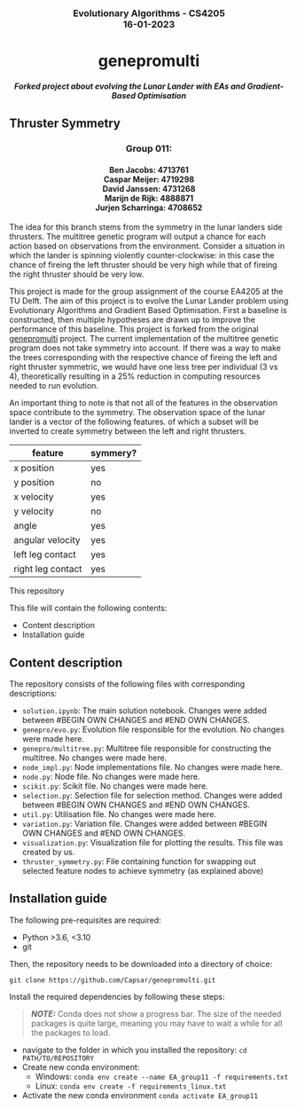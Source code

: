 ### <div align='center'> Evolutionary Algorithms - CS4205 <br/> 16-01-2023 </div>

# <div align='center'> genepromulti </div>
#### <div align='center'><i>Forked project about evolving the Lunar Lander with EAs and Gradient-Based Optimisation </i></div>
## Thruster Symmetry

### <div align ='center'> Group 011:</div>
#### <div align='center'>Ben Jacobs: 4713761 </br> Caspar Meijer: 4719298 </br> David Janssen: 4731268 </br> Marijn de Rijk: 4888871 </br> Jurjen Scharringa: 4708652  </div>
The idea for this branch stems from the symmetry in the lunar landers side thrusters.
The multitree genetic program will output a chance for each action based on observations from the environment.
Consider a situation in which the lander is spinning violently counter-clockwise: in this case the chance of fireing the left thruster should be very high while that of fireing the right thruster should be very low.

This project is made for the group assignment of the course EA4205 at the TU Delft. 
The aim of this project is to evolve the Lunar Lander problem using Evolutionary Algorithms and Gradient Based Optimisation. First a baseline is constructed, then multiple hypotheses are drawn up to improve the performance of this baseline. This project is forked from the original [genepromulti](https://github.com/matigekunstintelligentie/genepromulti) project. 
The current implementation of the multitree genetic program does not take symmetry into account.
If there was a way to make the trees corresponding with the respective chance of fireing the left and right thruster symmetric, we would have one less tree per individual (3 vs 4), theoretically resulting in a 25% reduction in computing resources needed to run evolution.

An important thing to note is that not all of the features in the observation space contribute to the symmetry.
The observation space of the lunar lander is a vector of the following features. of which a subset will be inverted to create symmetry between the left and right thrusters.

| feature           | symmery? |
|-------------------|----------|
| x position        | yes      |
| y position        | no       |
| x velocity        | yes      |
| y velocity        | no       |
| angle             | yes      |
| angular velocity  | yes      |
| left leg contact  | yes      |
| right leg contact | yes      |


This repository 

This file will contain the following contents:
- Content description
- Installation guide

## Content description
The repository consists of the following files with corresponding descriptions:
- ```solution.ipynb```: The main solution notebook. Changes were added between #BEGIN OWN CHANGES and #END OWN CHANGES.
- ```genepro/evo.py```: Evolution file responsible for the evolution. No changes were made here.
- ```genepro/multitree.py```: Multitree file responsible for constructing the multitree. No changes were made here.
- ```node_impl.py```: Node implementations file. No changes were made here.
- ```node.py```: Node file. No changes were made here. 
- ```scikit.py```: Scikit file. No changes were made here.
- ```selection.py```: Selection file for selection method. Changes were added between #BEGIN OWN CHANGES and #END OWN CHANGES.
- ```util.py```: Utilisation file. No changes were made here.
- ```variation.py```: Variation file. Changes were added between #BEGIN OWN CHANGES and #END OWN CHANGES.
- ```visualization.py```: Visualization file for plotting the results. This file was created by us.
- `thruster_symmetry.py`: File containing function for swapping out selected feature nodes to achieve symmetry (as explained above)

 
## Installation guide
The following pre-requisites are required:
- Python >3.6, <3.10
- git

Then, the repository needs to be downloaded into a directory of choice:
```
git clone https://github.com/Capsar/genepromulti.git
```
Install the required dependencies by following these steps:

> **_NOTE:_**  Conda does not show a progress bar.  The size of the needed packages is quite large, meaning you may have to wait a while for all the packages to load.


- navigate to the folder in which you installed the repository: ``cd PATH/TO/REPOSITORY``
- Create new conda environment: 
     - Windows: ```conda env create --name EA_group11 -f requirements.txt```
     - Linux: `conda env create -f requirements_linux.txt`
- Activate the new conda environment ```conda activate EA_group11```
